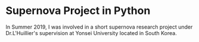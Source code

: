 # Supernova Project in Python
In Summer 2019, I was involved in a short supernova research project under Dr.L'Huillier's supervision at Yonsei University located in South Korea.
